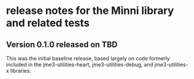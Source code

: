 # release notes for the Minni library and related tests

## Version 0.1.0 released on TBD

This was the initial baseline release, based largely on code formerly
included in the jme3-utilities-heart, jme3-utilities-debug, and
jme3-utilities-x libraries.